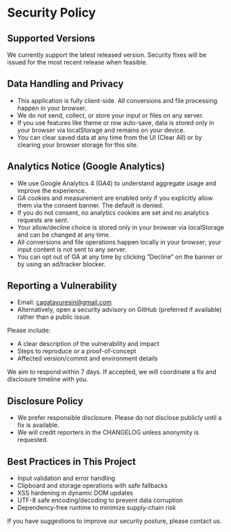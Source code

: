 # Security Policy

## Supported Versions

We currently support the latest released version. Security fixes will be issued for the most recent release when feasible.

## Data Handling and Privacy

- This application is fully client-side. All conversions and file processing happen in your browser.
- We do not send, collect, or store your input or files on any server.
- If you use features like theme or row auto-save, data is stored only in your browser via localStorage and remains on your device.
- You can clear saved data at any time from the UI (Clear All) or by clearing your browser storage for this site.

## Analytics Notice (Google Analytics)

- We use Google Analytics 4 (GA4) to understand aggregate usage and improve the experience.
- GA cookies and measurement are enabled only if you explicitly allow them via the consent banner. The default is denied.
- If you do not consent, no analytics cookies are set and no analytics requests are sent.
- Your allow/decline choice is stored only in your browser via localStorage and can be changed at any time.
- All conversions and file operations happen locally in your browser; your input content is not sent to any server.
- You can opt out of GA at any time by clicking “Decline” on the banner or by using an ad/tracker blocker.

## Reporting a Vulnerability

- Email: cagatayuresin@gmail.com
- Alternatively, open a security advisory on GitHub (preferred if available) rather than a public issue.

Please include:
- A clear description of the vulnerability and impact
- Steps to reproduce or a proof-of-concept
- Affected version/commit and environment details

We aim to respond within 7 days. If accepted, we will coordinate a fix and disclosure timeline with you.

## Disclosure Policy

- We prefer responsible disclosure. Please do not disclose publicly until a fix is available.
- We will credit reporters in the CHANGELOG unless anonymity is requested.

## Best Practices in This Project

- Input validation and error handling
- Clipboard and storage operations with safe fallbacks
- XSS hardening in dynamic DOM updates
- UTF-8 safe encoding/decoding to prevent data corruption
- Dependency-free runtime to minimize supply-chain risk

If you have suggestions to improve our security posture, please contact us.

